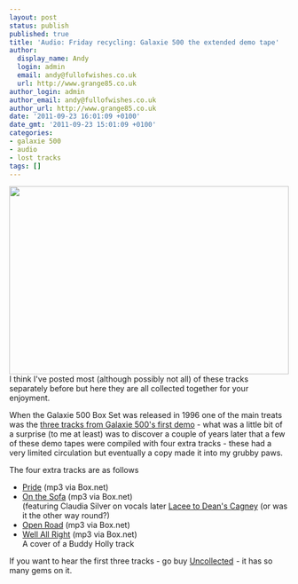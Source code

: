 ```yaml
---
layout: post
status: publish
published: true
title: 'Audio: Friday recycling: Galaxie 500 the extended demo tape'
author:
  display_name: Andy
  login: admin
  email: andy@fullofwishes.co.uk
  url: http://www.grange85.co.uk
author_login: admin
author_email: andy@fullofwishes.co.uk
author_url: http://www.grange85.co.uk
date: '2011-09-23 16:01:09 +0100'
date_gmt: '2011-09-23 15:01:09 +0100'
categories:
- galaxie 500
- audio
- lost tracks
tags: []
---
```

<p><img src="http://static.fullofwishes.co.uk/galaxie500box/images/demotape_lg.gif" width="504" height="339" class="aligncenter" /><br />
I think I've posted most (although possibly not all) of these tracks separately before but here they are all collected together for your enjoyment.</p>
<p>When the Galaxie 500 Box Set was released in 1996 one of the main treats was the <a href="http://static.fullofwishes.co.uk/galaxie500box/discog1.html">three tracks from Galaxie 500's first demo</a> - what was a little bit of a surprise (to me at least) was to discover a couple of years later that a few of these <span class="removed_link" title="http://db.fullofwishes.co.uk/wiki/Demo_Cassette_1">demo tapes were compiled with four extra tracks</span> - these had a very limited circulation but eventually a copy made it into my grubby paws.</p>
<p>The four extra tracks are as follows </p>
<ul>
<li><a href="http://www.box.net/shared/g80i2syptmtx6ilv4e2p">Pride</a> (mp3 via Box.net)</li>
<li><a href="http://www.box.net/shared/ymhzgcva1h">On the Sofa</a> (mp3 via Box.net)<br />
(featuring Claudia Silver on vocals later <a href="/2007/07/21/audio-cagney-and-lacee-borderline/">Lacee to Dean's Cagney</a> (or was it the other way round?)</li>
<li><a href="http://www.box.net/shared/eqatnsmos8">Open Road</a> (mp3 via Box.net)</li>
<li><a href="http://www.box.net/shared/3b9xtjuqri">Well All Right</a> (mp3 via Box.net)<br />
A cover of a Buddy Holly track</li>
</ul>
<p>If you want to hear the first three tracks - go buy <a href="http://www.amazon.com/gp/product/B0026G7CUM/ref=as_li_ss_tl?ie=UTF8&tag=aheadfullofwi-20&linkCode=as2&camp=217145&creative=399373&creativeASIN=B0026G7CUM">Uncollected</a><img src="http://www.assoc-amazon.com/e/ir?t=aheadfullofwi-20&l=as2&o=1&a=B0026G7CUM&camp=217145&creative=399373" width="1" height="1" border="0" alt="" style="border:none !important; margin:0px !important;" /> - it has so many gems on it.</p>

